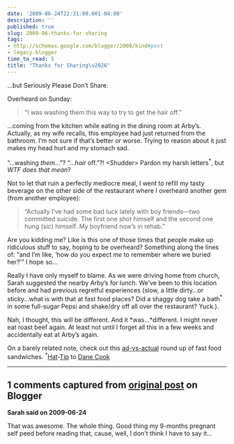 ```yaml
---
date: '2009-06-24T22:31:00.001-04:00'
description: ''
published: true
slug: 2009-06-thanks-for-sharing
tags:
- http://schemas.google.com/blogger/2008/kind#post
- legacy-blogger
time_to_read: 5
title: "Thanks for Sharing\u2026"
---
```



…but Seriously Please Don’t Share.

Overheard on Sunday:
<blockquote> 

“I was washing them this way to try to get the hair off.”
</blockquote>

…coming from the kitchen while eating in the dining room at Arby’s. Actually, as my wife recalls, this employee had just returned from the bathroom. I’m not sure if that’s better or worse. Trying to reason about it just makes my head hurt and my stomach sad. 

“…washing *them*…”? “…*hair* off.”?! &lt;Shudder&gt; Pardon my harsh letters<sup>*</sup>, but *WTF does that mean*? 

Not to let that ruin a perfectly mediocre meal, I went to refill my tasty beverage on the other side of the restaurant where I overheard another gem (from another employee):
<blockquote> 

“Actually I’ve had some bad luck lately with boy friends—two committed suicide. The first one shot himself and the second one hung (sic) himself. My boyfriend now’s in rehab.” 
</blockquote>

Are you kidding me? Like is this one of those times that people make up ridiculous stuff to say, hoping to be overheard? Something along the lines of: “and I’m like, ‘how do you expect *me* to remember where we buried her?’” I hope so…

Really I have only myself to blame. As we were driving home from church, Sarah suggested the nearby Arby’s for lunch. We’ve been to this location before and had previous regretful experiences (slow, a little dirty…or sticky…what is with that at fast food places? Did a shaggy dog take a bath<sup>*</sup> in some full-sugar Pepsi and shake/dry off all over the restaurant? Yuck.). 

Nah, I thought, this will be different. And it *was…*different. I might never eat roast beef again. At least not until I forget all this in a few weeks and accidentally eat at Arby’s again.

On a barely related note, check out this [ad-vs-actual](http://www.mopo.ca/2007/04/fast-food-ads-vs-reality.html) round up of fast food sandwiches. <sup>*</sup>[Hat](http://www.kovideo.net/lyrics/d/Dane-Cook/Bathroom.html)-[Tip](http://www.absoluteastronomy.com/quotations/Dane_Cook) to [Dane Cook](http://www.danecook.com/)

---

## 1 comments captured from [original post](https://blog.wassupy.com/2009/06/thanks-for-sharing.html) on Blogger

**Sarah said on 2009-06-24**

That was awesome.  The whole thing.  Good thing my 9-months pregnant self peed before reading that, cause, well, I don't think I have to say it...

